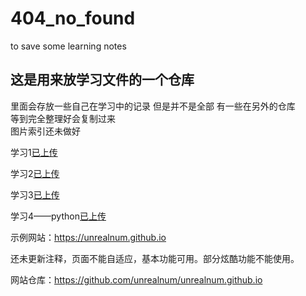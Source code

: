 # 404_no_found
to save some learning notes

## 这是用来放学习文件的一个仓库

里面会存放一些自己在学习中的记录
但是并不是全部
有一些在另外的仓库<br>等到完全整理好会复制过来<br>图片索引还未做好

学习1[已上传](https://github.com/unrealnum/404_no_found/tree/master/markdown%E5%AD%A6%E4%B9%A0)



学习2[已上传](https://github.com/unrealnum/404_no_found/tree/master/git_learning)



学习3[已上传](https://github.com/unrealnum/404_no_found/blob/master/html%2C%20CSS%2C%20Javascript/HTML%2C%20CSS%2C%20and%20Javascript.md)



学习4——python[已上传](https://github.com/unrealnum/404_no_found/blob/master/python_learning/python%20guidebook%EF%BC%88learning%20record%EF%BC%89(basic%20point).md)



示例网站：https://unrealnum.github.io



还未更新注释，页面不能自适应，基本功能可用。部分炫酷功能不能使用。

网站仓库：https://github.com/unrealnum/unrealnum.github.io

